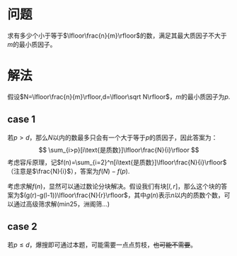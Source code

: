 # 问题

求有多少个小于等于$\lfloor\frac{n}{m}\rfloor$的数，满足其最大质因子不大于$m$的最小质因子。

# 解法

假设$N=\lfloor\frac{n}{m}\rfloor,d=\lfloor\sqrt N\rfloor$，$m$的最小质因子为$p$.

## case 1

若$p>d$，那么$N$以内的数最多只会有一个大于等于$p$的质因子，因此答案为：
$$
\sum_{i>p}[i\text{是质数}]\lfloor\frac{N}{i}\rfloor
$$
考虑容斥原理，记$f(n)=\sum_{i=2}^n[i\text{是质数}]\lfloor\frac{N}{i}\rfloor$（注意是$\frac{N}{i}$），答案为$f(N)-f(p)$.

考虑求解$f(n)$，显然可以通过数论分块解决。假设我们有块$[l,r]$，那么这个块的答案为$(g(r)-g(l-1))\lfloor\frac{N}{r}\rfloor$，其中$g(n)$表示$n$以内的质数个数，可以通过高级筛求解(min25，洲阁筛...)

## case 2

若$p\leq d$，爆搜即可通过本题，可能需要一点点剪枝，~~也可能不需要~~。
